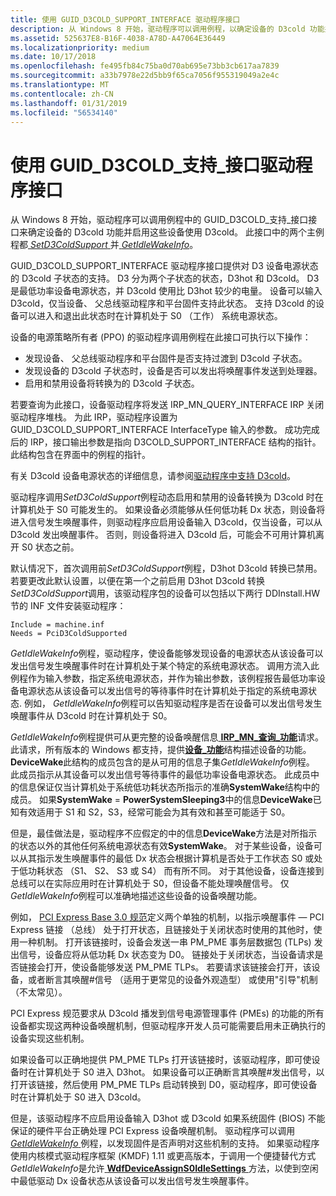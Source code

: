 ```yaml
---
title: 使用 GUID_D3COLD_SUPPORT_INTERFACE 驱动程序接口
description: 从 Windows 8 开始，驱动程序可以调用例程，以确定设备的 D3cold 功能并启用这些设备使用 D3cold GUID_D3COLD_SUPPORT_INTERFACE 界面中。
ms.assetid: 525637E8-B16F-4038-A78D-A47064E36449
ms.localizationpriority: medium
ms.date: 10/17/2018
ms.openlocfilehash: fe495fb84c75ba0d70ab695e73bb3cb617aa7839
ms.sourcegitcommit: a33b7978e22d5bb9f65ca7056f955319049a2e4c
ms.translationtype: MT
ms.contentlocale: zh-CN
ms.lasthandoff: 01/31/2019
ms.locfileid: "56534140"
---
```

# <a name="using-the-guidd3coldsupportinterface-driver-interface"></a>使用 GUID\_D3COLD\_支持\_接口驱动程序接口


从 Windows 8 开始，驱动程序可以调用例程中的 GUID\_D3COLD\_支持\_接口接口来确定设备的 D3cold 功能并启用这些设备使用 D3cold。 此接口中的两个主例程都[ *SetD3ColdSupport* ](https://msdn.microsoft.com/library/windows/hardware/hh967716)并[ *GetIdleWakeInfo*](https://msdn.microsoft.com/library/windows/hardware/hh967712)。


GUID_D3COLD_SUPPORT_INTERFACE 驱动程序接口提供对 D3 设备电源状态的 D3cold 子状态的支持。 D3 分为两个子状态的状态，D3hot 和 D3cold。 D3 是最低功率设备电源状态，并 D3cold 使用比 D3hot 较少的电量。 设备可以输入 D3cold，仅当设备、 父总线驱动程序和平台固件支持此状态。 支持 D3cold 的设备可以进入和退出此状态时在计算机处于 S0 （工作） 系统电源状态。

设备的电源策略所有者 (PPO) 的驱动程序调用例程在此接口可执行以下操作：

-    发现设备、 父总线驱动程序和平台固件是否支持过渡到 D3cold 子状态。 
-    发现设备的 D3cold 子状态时，设备是否可以发出将唤醒事件发送到处理器。 
-    启用和禁用设备将转换为的 D3cold 子状态。 

若要查询为此接口，设备驱动程序将发送 IRP_MN_QUERY_INTERFACE IRP 关闭驱动程序堆栈。 为此 IRP，驱动程序设置为 GUID_D3COLD_SUPPORT_INTERFACE InterfaceType 输入的参数。 成功完成后的 IRP，接口输出参数是指向 D3COLD_SUPPORT_INTERFACE 结构的指针。 此结构包含在界面中的例程的指针。

有关 D3cold 设备电源状态的详细信息，请参阅[驱动程序中支持 D3cold](supporting-d3cold-in-a-driver.md)。


驱动程序调用*SetD3ColdSupport*例程动态启用和禁用的设备转换为 D3cold 时在计算机处于 S0 可能发生的。 如果设备必须能够从任何低功耗 Dx 状态，则设备将进入信号发生唤醒事件，则驱动程序应启用设备输入 D3cold，仅当设备，可以从 D3cold 发出唤醒事件。 否则，则设备将进入 D3cold 后，可能会不可用计算机离开 S0 状态之前。

默认情况下，首次调用前*SetD3ColdSupport*例程，D3hot D3cold 转换已禁用。 若要更改此默认设置，以便在第一个之前启用 D3hot D3cold 转换*SetD3ColdSupport*调用，该驱动程序包的设备可以包括以下两行 DDInstall.HW 节的 INF 文件安装驱动程序：

```Text
Include = machine.inf
Needs = PciD3ColdSupported
```

*GetIdleWakeInfo*例程，驱动程序，使设备能够发现设备的电源状态从该设备可以发出信号发生唤醒事件时在计算机处于某个特定的系统电源状态。 调用方流入此例程作为输入参数，指定系统电源状态，并作为输出参数，该例程报告最低功率设备电源状态从该设备可以发出信号的等待事件时在计算机处于指定的系统电源状态. 例如， *GetIdleWakeInfo*例程可以告知驱动程序是否在设备可以发出信号发生唤醒事件从 D3cold 时在计算机处于 S0。

*GetIdleWakeInfo*例程提供可从更完整的设备唤醒信息[ **IRP\_MN\_查询\_功能**](https://msdn.microsoft.com/library/windows/hardware/ff551664)请求。 此请求，所有版本的 Windows 都支持，提供[**设备\_功能**](https://msdn.microsoft.com/library/windows/hardware/ff543095)结构描述设备的功能。 **DeviceWake**此结构的成员包含的是从可用的信息子集*GetIdleWakeInfo*例程。 此成员指示从其设备可以发出信号等待事件的最低功率设备电源状态。 此成员中的信息保证仅当计算机处于系统低功耗状态所指示的准确**SystemWake**结构中的成员。 如果**SystemWake** = **PowerSystemSleeping3**中的信息**DeviceWake**已知有效适用于 S1 和 S2，S3，经常可能会为其有效和甚至可能适于 S0。

但是，最佳做法是，驱动程序不应假定的中的信息**DeviceWake**方法是对所指示的状态以外的其他任何系统电源状态有效**SystemWake**。 对于某些设备，设备可以从其指示发生唤醒事件的最低 Dx 状态会根据计算机是否处于工作状态 S0 或处于低功耗状态 （S1、 S2、 S3 或 S4） 而有所不同。 对于其他设备，设备连接到总线可以在实际应用时在计算机处于 S0，但设备不能处理唤醒信号。 仅*GetIdleWakeInfo*例程可以准确地描述这些设备的设备唤醒功能。

例如， [PCI Express Base 3.0 规范](http://www.pcisig.com/specifications/pciexpress/specifications/)定义两个单独的机制，以指示唤醒事件 — PCI Express 链接 （总线） 处于打开状态，且链接处于关闭状态时使用的其他时，使用一种机制。 打开该链接时，设备会发送一串 PM\_PME 事务层数据包 (TLPs) 发出信号，设备应将从低功耗 Dx 状态变为 D0。 链接处于关闭状态，当设备请求是否链接会打开，使设备能够发送 PM\_PME TLPs。 若要请求该链接会打开，该设备，或者断言其唤醒\#信号 （适用于更常见的设备外观造型） 或使用"引导"机制 （不太常见）。

PCI Express 规范要求从 D3cold 播发到信号电源管理事件 (PMEs) 的功能的所有设备都实现这两种设备唤醒机制，但驱动程序开发人员可能需要启用未正确执行的设备实现这些机制。

如果设备可以正确地提供 PM\_PME TLPs 打开该链接时，该驱动程序，即可使设备时在计算机处于 S0 进入 D3hot。 如果设备可以正确断言其唤醒\#发出信号，以打开该链接，然后使用 PM\_PME TLPs 启动转换到 D0，驱动程序，即可使设备时在计算机处于 S0 进入 D3cold。

但是，该驱动程序不应启用设备输入 D3hot 或 D3cold 如果系统固件 (BIOS) 不能保证的硬件平台正确处理 PCI Express 设备唤醒机制。 驱动程序可以调用[ *GetIdleWakeInfo* ](https://msdn.microsoft.com/library/windows/hardware/hh967712)例程，以发现固件是否声明对这些机制的支持。 如果驱动程序使用内核模式驱动程序框架 (KMDF) 1.11 或更高版本，于调用一个便捷替代方式*GetIdleWakeInfo*是允许[ **WdfDeviceAssignS0IdleSettings** ](https://msdn.microsoft.com/library/windows/hardware/ff545903)方法，以使到空闲中最低驱动 Dx 设备状态从该设备可以发出信号发生唤醒事件。

 

 




